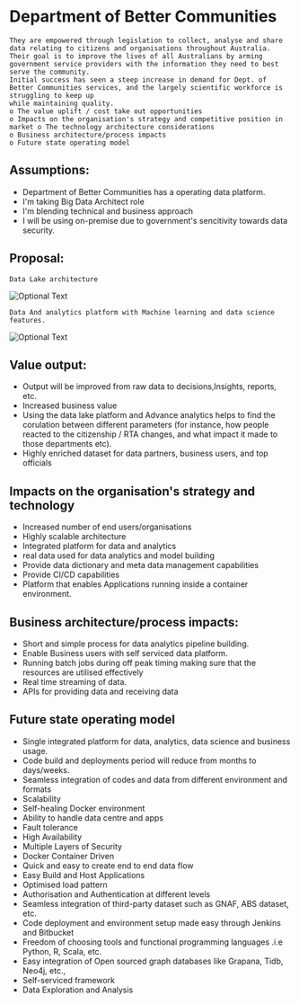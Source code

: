 # Department of Better Communities
``` The Dept. of BC provides information services to a wide range of federal and state government departments. 
They are empowered through legislation to collect, analyse and share data relating to citizens and organisations throughout Australia. 
Their goal is to improve the lives of all Australians by arming government service providers with the information they need to best serve the community. 
Initial success has seen a steep increase in demand for Dept. of Better Communities services, and the largely scientific workforce is struggling to keep up 
while maintaining quality.
o The value uplift / cost take out opportunities
o Impacts on the organisation's strategy and competitive position in market o The technology architecture considerations
o Business architecture/process impacts
o Future state operating model
```

## Assumptions:
- Department of Better Communities has a operating data platform. 
- I'm taking Big Data Architect role 
- I'm blending technical and business approach
- I will be using on-premise due to government's sencitivity towards data security. 

## Proposal: 

```Data Lake architecture ```

![Optional Text](data-lake-architecture.jpg)


```Data And analytics platform with Machine learning and data science features.```

![Optional Text](data_lake.png)


## Value output: 
- Output will be improved from raw data to decisions,Insights, reports, etc. 
- Increased business value 
- Using the data lake platform and Advance analytics helps to find the corulation between different parameters (for instance, how people reacted to the citizenship / RTA changes, and what impact it made to those departments etc).
- Highly enriched dataset for data partners, business users, and top officials

## Impacts on the organisation's strategy and technology
- Increased number of end users/organisations 
- Highly scalable architecture 
- Integrated platform for data and analytics
- real data used for data analytics and model building
- Provide data dictionary and meta data management capabilities  
- Provide CI/CD capabilities 
- Platform that enables Applications running inside a container environment. 

## Business architecture/process impacts:
- Short and simple process for data analytics pipeline building.
- Enable Business users with self serviced data platform.
- Running batch jobs during off peak timing making sure that the resources are utilised effectively 
- Real time streaming of data.
- APIs for providing data and receiving data

## Future state operating model
- Single integrated platform for data, analytics, data science and business usage. 
- Code build and deployments period will reduce from months to days/weeks.
- Seamless integration of codes and data from different environment and formats
- Scalability
- Self-healing Docker environment
- Ability to handle data centre and apps 
- Fault tolerance
- High Availability
- Multiple Layers of Security
- Docker Container Driven   
- Quick and easy to create end to end data flow
- Easy Build and Host Applications
- Optimised load pattern
- Authorisation and Authentication at different levels
- Seamless integration of third-party dataset such as GNAF, ABS dataset, etc.
- Code deployment and environment setup made easy through Jenkins and Bitbucket 
- Freedom of choosing tools and functional programming languages .i.e Python, R, Scala, etc. 
- Easy integration of Open sourced graph databases like Grapana, Tidb, Neo4j,  etc., 
- Self-serviced framework
- Data Exploration and Analysis
